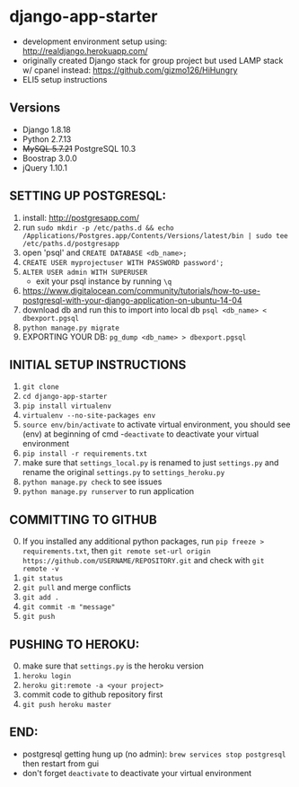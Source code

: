 # django-app-starter
- development environment setup using: http://realdjango.herokuapp.com/
- originally created Django stack for group project but used LAMP stack w/ cpanel instead: https://github.com/gizmo126/HiHungry
- ELI5 setup instructions

## Versions
- Django 1.8.18
- Python 2.7.13
- ~~MySQL 5.7.21~~ PostgreSQL 10.3
- Boostrap 3.0.0
- jQuery 1.10.1

## SETTING UP POSTGRESQL:
1. install: http://postgresapp.com/
2. run `sudo mkdir -p /etc/paths.d && echo /Applications/Postgres.app/Contents/Versions/latest/bin | sudo tee /etc/paths.d/postgresapp`
3. open 'psql' and `CREATE DATABASE <db_name>;`
4. `CREATE USER myprojectuser WITH PASSWORD password';`
5. `ALTER USER admin WITH SUPERUSER`
    - exit your psql instance by running `\q`
6. https://www.digitalocean.com/community/tutorials/how-to-use-postgresql-with-your-django-application-on-ubuntu-14-04
7. download db and run this to import into local db `psql <db_name> < dbexport.pgsql`
8. `python manage.py migrate`
9. EXPORTING YOUR DB: `pg_dump <db_name> > dbexport.pgsql`

## INITIAL SETUP INSTRUCTIONS
1. `git clone`
2. `cd django-app-starter`
3. `pip install virtualenv`
4. `virtualenv --no-site-packages env`
5. `source env/bin/activate` to activate virtual environment, you should see (env) at beginning of cmd
      -`deactivate` to deactivate your virtual environment
6. `pip install -r requirements.txt`
7. make sure that `settings_local.py` is renamed to just `settings.py` and rename the original `settings.py` to `settings_heroku.py`
7. `python manage.py check` to see issues
8. `python manage.py runserver` to run application

## COMMITTING TO GITHUB
0. If you installed any additional python packages, run `pip freeze > requirements.txt`,
      then `git remote set-url origin https://github.com/USERNAME/REPOSITORY.git` and check with `git remote -v`
1. `git status`
2. `git pull` and merge conflicts
3. `git add .`
4. `git commit -m "message"`
5. `git push`

## PUSHING TO HEROKU:
0. make sure that `settings.py` is the heroku version
1. `heroku login`
2. `heroku git:remote -a <your project>`
3. commit code to github repository first
4. `git push heroku master`

## END:
- postgresql getting hung up (no admin): `brew services stop postgresql` then restart from gui
- don't forget `deactivate` to deactivate your virtual environment
